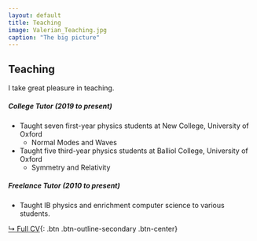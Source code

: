 ```yaml
---
layout: default
title: Teaching
image: Valerian_Teaching.jpg
caption: "The big picture"
---
```


## Teaching

I take great pleasure in teaching.

##### College Tutor (2019 to present)
* Taught seven first-year physics students at New College, University of Oxford
  * Normal Modes and Waves
* Taught five third-year physics students at Balliol College, University of Oxford
  * Symmetry and Relativity

##### Freelance Tutor (2010 to present)
* Taught IB physics and enrichment computer science to various students.

[↳ Full CV](assets/files/CV_Valerian.pdf){: .btn .btn-outline-secondary .btn-center}
